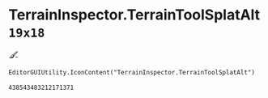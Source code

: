 # TerrainInspector.TerrainToolSplatAlt `19x18`
<img src="/img/TerrainInspector.TerrainToolSplatAlt.png" width=19 height=18>

``` CSharp
EditorGUIUtility.IconContent("TerrainInspector.TerrainToolSplatAlt")
```
```
438543483212171371
```

